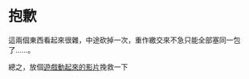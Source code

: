 # 抱歉

這兩個東西看起來很雜，中途砍掉一次，重作繳交來不急只能全部塞同一包了......。


總之，放個[遊戲動起來的影片](https://www.youtube.com/watch?v=ct48DQ5e7h0)挽救一下
